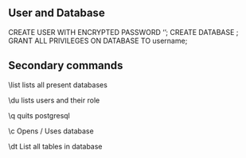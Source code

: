 ## User and Database
CREATE USER <username> WITH ENCRYPTED PASSWORD ‘<password>’;
CREATE DATABASE <dbname>;
GRANT ALL PRIVILEGES ON DATABASE <dbname> TO username;

## Secondary commands
\list
lists all present databases

\du
lists users and their role

\q
quits postgresql 
 
\c <databaseName>
Opens / Uses database 

\dt
List all tables in database
